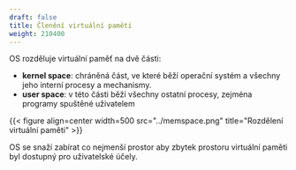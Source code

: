 ```yaml
---
draft: false
title: Členění virtuální paměti
weight: 210400
---
```


OS rozděluje virtuální paměť na dvě části:

- **kernel space**: chráněná část, ve které běží operační systém a všechny jeho interní procesy a mechanismy.
- **user space**: v této části běží všechny ostatní procesy, zejména programy spuštěné uživatelem

{{< figure align=center width=500 src="../memspace.png" title="Rozdělení virtuální paměti" >}}

OS se snaží zabírat co nejmenší prostor aby zbytek prostoru virtuální paměti byl dostupný pro uživatelské účely.

